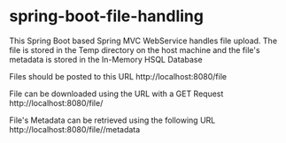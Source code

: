 # spring-boot-file-handling
This Spring Boot based Spring MVC WebService handles file upload. The file is stored in the Temp directory on the host machine and the file's metadata is stored in the In-Memory HSQL Database

Files should be posted to this URL
http://localhost:8080/file

File can be downloaded using the URL with a GET Request
http://localhost:8080/file/<fileId>

File's Metadata can be retrieved using the following URL
http://localhost:8080/file/<fileId>\/metadata

